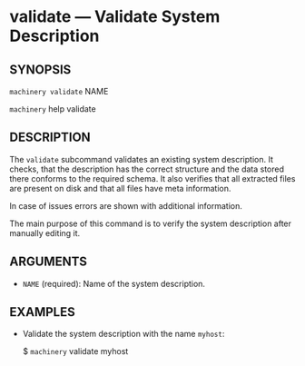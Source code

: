 
# validate — Validate System Description

## SYNOPSIS

`machinery validate` NAME

`machinery` help validate


## DESCRIPTION

The `validate` subcommand validates an existing system description.
It checks, that the description has the correct structure and the data stored
there conforms to the required schema. It also verifies that all extracted files
are present on disk and that all files have meta information.

In case of issues errors are shown with additional information.

The main purpose of this command is to verify the system description after
manually editing it.


## ARGUMENTS

  * `NAME` (required):
    Name of the system description.


## EXAMPLES

 * Validate the system description with the name `myhost`:

    $ `machinery` validate myhost
